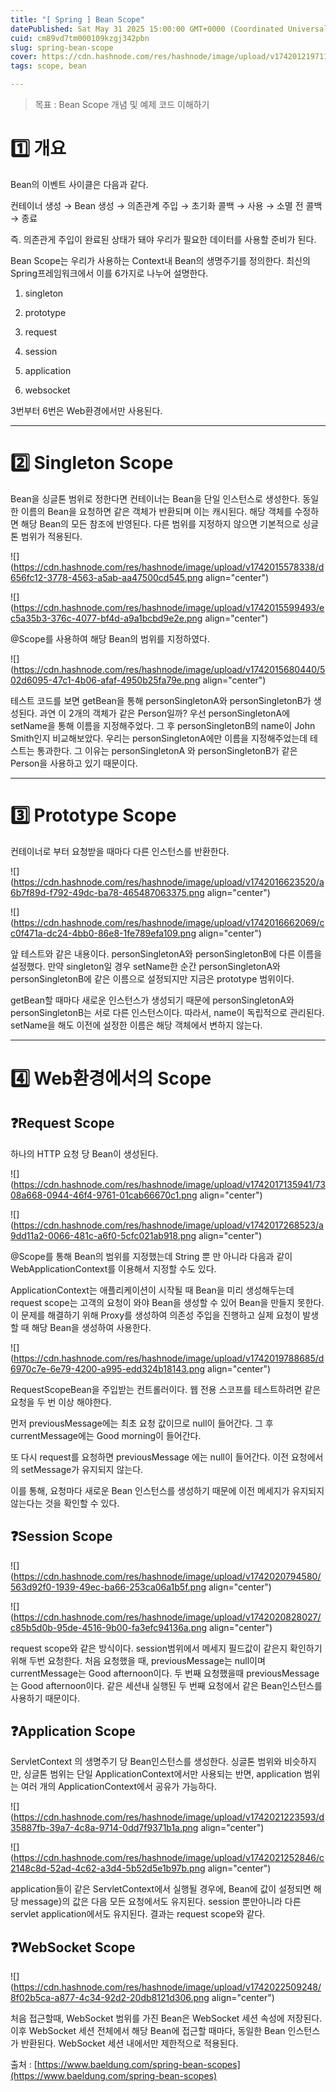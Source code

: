 ```yaml
---
title: "[ Spring ] Bean Scope"
datePublished: Sat May 31 2025 15:00:00 GMT+0000 (Coordinated Universal Time)
cuid: cm89vd7tm000109kzgj342pbn
slug: spring-bean-scope
cover: https://cdn.hashnode.com/res/hashnode/image/upload/v1742012197112/f59f2076-baf3-4783-8d3e-1b27ae0067f5.png
tags: scope, bean

---
```


> 목표 : Bean Scope 개념 및 예제 코드 이해하기

# 1️⃣ 개요

Bean의 이벤트 사이클은 다음과 같다.

컨테이너 생성 → Bean 생성 → 의존관계 주입 → 초기화 콜백 → 사용 → 소멸 전 콜백 → 종료

즉. 의존관게 주입이 완료된 상태가 돼야 우리가 필요한 데이터를 사용할 준비가 된다.

Bean Scope는 우리가 사용하는 Context내 Bean의 생명주기를 정의한다. 최신의 Spring프레임워크에서 이를 6가지로 나누어 설명한다.

1. singleton
    
2. prototype
    
3. request
    
4. session
    
5. application
    
6. websocket
    

3번부터 6번은 Web환경에서만 사용된다.

---

# 2️⃣ Singleton Scope

Bean을 싱글톤 범위로 정한다면 컨테이너는 Bean을 단일 인스턴스로 생성한다. 동일한 이름의 Bean을 요청하면 같은 객체가 반환되며 이는 캐시된다. 해당 객체를 수정하면 해당 Bean의 모든 참조에 반영된다. 다른 범위를 지정하지 않으면 기본적으로 싱글톤 범위가 적용된다.

![](https://cdn.hashnode.com/res/hashnode/image/upload/v1742015578338/d656fc12-3778-4563-a5ab-aa47500cd545.png align="center")

![](https://cdn.hashnode.com/res/hashnode/image/upload/v1742015599493/ec5a35b3-376c-4077-bf4d-a9a1bcbd9e2e.png align="center")

@Scope를 사용하여 해당 Bean의 범위를 지정하였다.

![](https://cdn.hashnode.com/res/hashnode/image/upload/v1742015680440/502d6095-47c1-4b06-afaf-4950b25fa79e.png align="center")

테스트 코드를 보면 getBean을 통해 personSingletonA와 personSingletonB가 생성된다. 과연 이 2개의 객체가 같은 Person일까? 우선 personSingletonA에 setName을 통해 이름을 지정해주었다. 그 후 personSingletonB의 name이 John Smith인지 비교해보았다. 우리는 personSingletonA에만 이름을 지정해주었는데 테스트는 통과한다. 그 이유는 personSingletonA 와 personSingletonB가 같은 Person을 사용하고 있기 때문이다.

---

# 3️⃣ Prototype Scope

컨테이너로 부터 요청받을 때마다 다른 인스턴스를 반환한다.

![](https://cdn.hashnode.com/res/hashnode/image/upload/v1742016623520/a6b7f89d-f792-49dc-ba78-465487063375.png align="center")

![](https://cdn.hashnode.com/res/hashnode/image/upload/v1742016662069/cc0f471a-dc24-4bb0-86e8-1fe789efa109.png align="center")

앞 테스트와 같은 내용이다. personSingletonA와 personSingletonB에 다른 이름을 설정했다. 만약 singleton일 경우 setName한 순간 personSingletonA와 personSingletonB에 같은 이름으로 설정되지만 지금은 prototype 범위이다.

getBean할 때마다 새로운 인스턴스가 생성되기 때문에 personSingletonA와 personSingletonB는 서로 다른 인스턴스이다. 따라서, name이 독립적으로 관리된다. setName을 해도 이전에 설정한 이름은 해당 객체에서 변하지 않는다.

---

# 4️⃣ Web환경에서의 Scope

## ❓Request Scope

하나의 HTTP 요청 당 Bean이 생성된다.

![](https://cdn.hashnode.com/res/hashnode/image/upload/v1742017135941/7308a668-0944-46f4-9761-01cab66670c1.png align="center")

![](https://cdn.hashnode.com/res/hashnode/image/upload/v1742017268523/a9dd11a2-0066-481c-a6f0-5cfc021ab918.png align="center")

@Scope를 통해 Bean의 범위를 지정했는데 String 뿐 만 아니라 다음과 같이 WebApplicationContext를 이용해서 지정할 수도 있다.

ApplicationContext는 애플리케이션이 시작될 때 Bean을 미리 생성해두는데 request scope는 고객의 요청이 와야 Bean을 생성할 수 있어 Bean을 만들지 못한다. 이 문제를 해결하기 위해 Proxy를 생성하여 의존성 주입을 진행하고 실제 요청이 발생할 때 해당 Bean을 생성하여 사용한다.

![](https://cdn.hashnode.com/res/hashnode/image/upload/v1742019788685/d6970c7e-6e79-4200-a995-edd324b18143.png align="center")

RequestScopeBean을 주입받는 컨트롤러이다. 웹 전용 스코프를 테스트하려면 같은 요청을 두 번 이상 해야한다.

먼저 previousMessage에는 최초 요청 값이므로 null이 들어간다. 그 후 currentMessage에는 Good morning이 들어간다.

또 다시 request를 요청하면 previousMessage 에는 null이 들어간다. 이전 요청에서의 setMessage가 유지되지 않는다.

이를 통해, 요청마다 새로운 Bean 인스턴스를 생성하기 때문에 이전 메세지가 유지되지 않는다는 것을 확인할 수 있다.

## ❓Session Scope

![](https://cdn.hashnode.com/res/hashnode/image/upload/v1742020794580/563d92f0-1939-49ec-ba66-253ca06a1b5f.png align="center")

![](https://cdn.hashnode.com/res/hashnode/image/upload/v1742020828027/c85b5d0b-95de-4516-9b00-fa3efc94136a.png align="center")

request scope와 같은 방식이다. session범위에서 메세지 필드값이 같은지 확인하기 위해 두번 요청한다. 처음 요청했을 때, previousMessage는 null이며 currentMessage는 Good afternoon이다. 두 번째 요청했을때 previousMessage는 Good afternoon이다. 같은 세션내 실행된 두 번째 요청에서 같은 Bean인스턴스를 사용하기 때문이다.

## ❓Application Scope

ServletContext 의 생명주기 당 Bean인스턴스를 생성한다. 싱글톤 범위와 비슷하지만, 싱글톤 범위는 단일 ApplicationContext에서만 사용되는 반면, application 범위는 여러 개의 ApplicationContext에서 공유가 가능하다.

![](https://cdn.hashnode.com/res/hashnode/image/upload/v1742021223593/d35887fb-39a7-4c8a-9714-0dd7f9371b1a.png align="center")

![](https://cdn.hashnode.com/res/hashnode/image/upload/v1742021252846/c2148c8d-52ad-4c62-a3d4-5b52d5e1b97b.png align="center")

application들이 같은 ServletContext에서 실행될 경우에, Bean에 값이 설정되면 해당 message}의 값은 다음 모든 요청에서도 유지된다. session 뿐만아니라 다른 servlet application에서도 유지된다. 결과는 request scope와 같다.

## ❓WebSocket Scope

![](https://cdn.hashnode.com/res/hashnode/image/upload/v1742022509248/8f02b5ca-a877-4c34-92d2-20db8121d306.png align="center")

처음 접근할때, WebSocket 범위를 가진 Bean은 WebSocket 세션 속성에 저장된다. 이후 WebSocket 세션 전체에서 해당 Bean에 접근할 때마다, 동일한 Bean 인스턴스가 반환된다. WebSocket 세션 내에서만 제한적으로 적용된다.

출처 : [https://www.baeldung.com/spring-bean-scopes](https://www.baeldung.com/spring-bean-scopes)